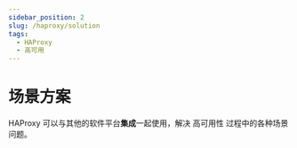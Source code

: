 ```yaml
---
sidebar_position: 2
slug: /haproxy/solution
tags:
  - HAProxy
  - 高可用
---
```


# 场景方案

HAProxy 可以与其他的软件平台**集成**一起使用，解决 高可用性 过程中的各种场景问题。